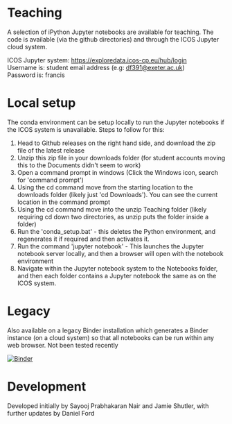 # Teaching

A selection of iPython Jupyter notebooks are available for teaching. The code is available (via the github directories) and through the ICOS Jupyter cloud system.

ICOS Jupyter system: https://exploredata.icos-cp.eu/hub/login <br/>
Username is: student email address (e.g: df391@exeter.ac.uk)<br/>
Password is: francis

# Local setup
The conda environment can be setup locally to run the Jupyter notebooks if the ICOS system is unavailable. Steps to follow for this: <br/>
1) Head to Github releases on the right hand side, and download the zip file of the latest release<br/>
2) Unzip this zip file in your downloads folder (for student accounts moving this to the Documents didn't seem to work)<br/>
3) Open a command prompt in windows (Click the Windows icon, search for 'command prompt')<br/>
4) Using the cd command move from the starting location to the downloads folder (likely just 'cd Downloads'). You can see the current location in the command prompt<br/>
5) Using the cd command move into the unzip Teaching folder (likely requiring cd down two directories, as unzip puts the folder inside a folder)<br/>
6) Run the 'conda_setup.bat' - this deletes the Python environment, and regenerates it if required and then activates it.<br/>
7) Run the command 'jupyter notebook' - This launches the Jupyter notebook server locally, and then a browser will open with the notebook environment<br/>
8) Navigate within the Jupyter notebook system to the Notebooks folder, and then each folder contains a Jupyter notebook the same as on the ICOS system.

# Legacy
Also available on a legacy Binder installation which generates a Binder instance (on a cloud system) so that all notebooks can be run within any web browser. Not been tested recently

[![Binder](https://mybinder.org/badge_logo.svg)](https://mybinder.org/v2/gh/JamieLab/Teaching/HEAD)

# Development
Developed initially by Sayooj Prabhakaran Nair and Jamie Shutler, with further updates by Daniel Ford
